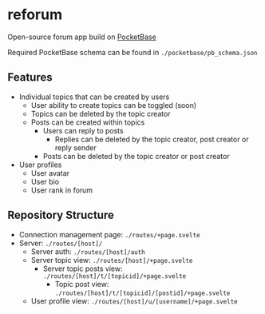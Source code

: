# reforum

Open-source forum app build on [PocketBase](https://pocketbase.io)

Required PocketBase schema can be found in `./pocketbase/pb_schema.json`

## Features

- Individual topics that can be created by users
    - User ability to create topics can be toggled (soon)
    - Topics can be deleted by the topic creator
    - Posts can be created within topics
        - Users can reply to posts
            - Replies can be deleted by the topic creator, post creator or reply sender
        - Posts can be deleted by the topic creator or post creator
- User profiles
    - User avatar
    - User bio
    - User rank in forum

## Repository Structure

- Connection management page: `./routes/+page.svelte`
- Server: `./routes/[host]/`
    - Server auth: `./routes/[host]/auth`
    - Server topic view: `./routes/[host]/+page.svelte`
        - Server topic posts view: `./routes/[host]/t/[topicid]/+page.svelte`
            - Topic post view: `./routes/[host]/t/[topicid]/[postid]/+page.svelte`
    - User profile  view: `./routes/[host]/u/[username]/+page.svelte`